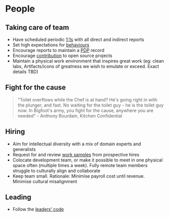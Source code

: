 # People

## Taking care of team

- Have scheduled periodic [1:1s](one-to-ones.md) with all direct and indirect reports
- Set high expectations for [behaviours](behaviours.md)
- Encourage reports to maintain a [PDP](pdp.md) record
- Encourage [contribution](oss_contrib.md) to open source projects
- Maintain a physical work environment that inspires great work (eg: clean labs, Artifacts/icons of greatness we wish to emulate or exceed. Exact details TBD)

## Fight for the cause

> "Toilet overflows while the Chef is at hand? He's going right in with the plunger, and fast. No waiting for the toilet guy - he is the toilet guy now. In Bigfoot's army, you fight for the cause, anywhere you are needed" - Anthony Bourdain, Kitchen Confidential

## Hiring

- Aim for intellectual diversity with a mix of domain experts and generalists
- Request for and review [work samples](work_samples.md) from prospective hires
- Colocate development team, or make it possible to meet in one physical space often (multiple times a week). Fully remote team members struggle to culturally align and collaborate
- Keep team small. Rationale: Minimise payroll cost until revenue. Minimise cultural misalignment

## Leading

- Follow the [leaders' code](leaders_code.md)
